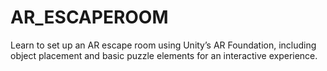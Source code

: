 # AR_ESCAPEROOM
Learn to set up an AR escape room using Unity’s AR Foundation, including object placement and basic puzzle elements for an interactive experience.
